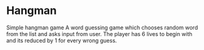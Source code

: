 # Hangman
Simple hangman game
A word guessing game which chooses random word from the list and asks input from user.
The player has 6 lives to begin with and its reduced by 1 for every wrong guess.
